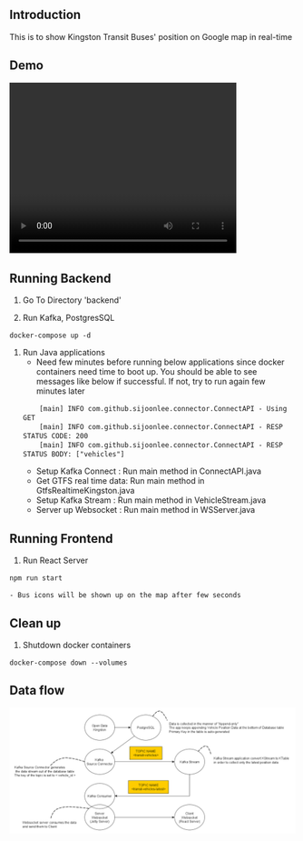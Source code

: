 ## Introduction

This is to show Kingston Transit Buses' position on Google map in real-time

## Demo

<video height="300" width="400">
    <source src="busdemo.mp4" type="video/mp4">
</video>

## Running Backend
1. Go To Directory 'backend'

1. Run Kafka, PostgresSQL
```
docker-compose up -d
```

1. Run Java applications
    - Need few minutes before running below applications since docker containers need time to boot up. You should be able to see messages like below if successful. If not, try to run again few minutes later
    ```
        [main] INFO com.github.sijoonlee.connector.ConnectAPI - Using GET
        [main] INFO com.github.sijoonlee.connector.ConnectAPI - RESP STATUS CODE: 200
        [main] INFO com.github.sijoonlee.connector.ConnectAPI - RESP STATUS BODY: ["vehicles"]
    ```
    - Setup Kafka Connect : Run main method in ConnectAPI.java
    - Get GTFS real time data: Run main method in GtfsRealtimeKingston.java
    - Setup Kafka Stream : Run main method in VehicleStream.java
    - Server up Websocket : Run main method in WSServer.java

## Running Frontend
1. Run React Server
```
npm run start
```
    - Bus icons will be shown up on the map after few seconds

## Clean up
1. Shutdown docker containers
```
docker-compose down --volumes
```

## Data flow
![img](./data-flow.png)



    